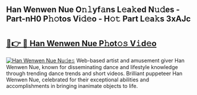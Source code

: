 ## Han Wenwen Nue O𝚗𝚕yf𝚊ns L𝚎a𝚔ed N𝚞𝚍es - Part-nH0 P𝚑𝚘tos Vi𝚍𝚎o - H𝚘𝚝 Part L𝚎a𝚔s 3xAJc

# <h2><a href="http://kfa2cgx.oniu.top/?m=Han+Wenwen+Nue">🔗👉 🔴 Han Wenwen Nue P𝚑ot𝚘𝚜 V𝚒d𝚎o</a></h2>

[![Han Wenwen Nue Nu𝚍e𝚜](https://i.imgur.com/0qMVB7G.gif)](http://kfa2cgx.oniu.top/?m=Han+Wenwen+Nue)
Web-based artist and amusement giver Han Wenwen Nue, known for disseminating dance and lifestyle knowledge through trending dance trends and short videos. Brilliant puppeteer Han Wenwen Nue, celebrated for their exceptional abilities and accomplishments in bringing inanimate objects to life.  
